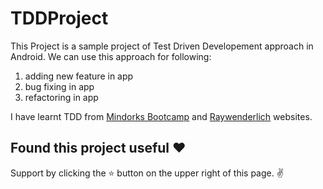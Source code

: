 # TDDProject

This Project is a sample project of Test Driven Developement approach in Android.
We can use this approach for following:
1) adding new feature in app
2) bug fixing in app
3) refactoring in app

I have learnt TDD from [Mindorks Bootcamp](https://bootcamp.mindorks.com/) and [Raywenderlich](https://www.raywenderlich.com/7109-test-driven-development-tutorial-for-android-getting-started) websites.

## Found this project useful ❤️
Support by clicking the ⭐️ button on the upper right of this page. ✌️
